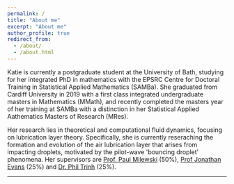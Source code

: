 ```yaml
---
permalink: /
title: "About me"
excerpt: "About me"
author_profile: true
redirect_from: 
  - /about/
  - /about.html
---
```


Katie is currently a postgraduate student at the University of Bath, studying for her integrated PhD in mathematics with the EPSRC Centre for Doctoral Training in Statistical Applied Mathematics (SAMBa). She graduated from Cardiff University in 2019 with a first class integrated undergraduate masters in Mathematics (MMath), and recently completed the masters year of her training at SAMBa with a distinction in her Statistical Applied Aathematics Masters of Research (MRes). 

Her research lies in theoretical and computational fluid dynamics, focusing on lubrication layer theory. Specifically, she is currently reseraching the formation and evolution of the air lubrication layer that arises from impacting droplets, motivated by the pilot-wave 'bouncing droplet' phenomena. Her supervisors are [Prof. Paul Milewski](https://researchportal.bath.ac.uk/en/persons/paul-milewski/) (50%), [Prof Jonathan Evans](https://people.bath.ac.uk/masjde) (25%) and [Dr. Phil Trinh](https://http://www.ptrinh.com/) (25%).


---


